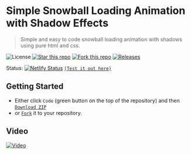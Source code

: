 # Simple Snowball Loading Animation with Shadow Effects
> Simple and easy to code snowball loading animation with shadows using pure html and css.

![License](https://img.shields.io/npm/l/css-star-rating.svg) 
[![Star this repo](https://badgen.net/github/stars/blank-yt/Simple-Snowball-Loading-Animation-With-Shadow-Effects)](https://github.com/blank-yt/Simple-Snowball-Loading-Animation-With-Shadow-Effects/stargazers/)
[![Fork this repo](https://badgen.net/github/forks/blank-yt/Simple-Snowball-Loading-Animation-With-Shadow-Effects)](https://github.com/blank-yt/Simple-Snowball-Loading-Animation-With-Shadow-Effects/fork/)
[![Releases](https://img.shields.io/github/downloads/blank-yt/Simple-Snowball-Loading-Animation-With-Shadow-Effects/total.svg)](https://github.com/blank-yt/Simple-Snowball-Loading-Animation-With-Shadow-Effects/archive/refs/tags/Release.zip)

Status: [![Netlify Status](https://api.netlify.com/api/v1/badges/08883d8b-9bc0-4c75-ad12-45556fc5a59a/deploy-status)](https://glittery-phoenix-f3b5ca.netlify.app/) [`(Test it out here)`](https://glittery-phoenix-f3b5ca.netlify.app/)

## Getting Started
- Either click `Code` (green button on the top of the repository) and then [`Download ZIP`](https://github.com/blank-yt/Simple-Snowball-Loading-Animation-With-Shadow-Effects/archive/refs/tags/Release.zip)
- or [`Fork`](https://github.com/blank-yt/Simple-Snowball-Loading-Animation-With-Shadow-Effects/fork) it to your repository.

## Video
[![Video](https://img.youtube.com/vi/MekumG24rQ8/0.jpg)](https://www.youtube.com/watch?v=MekumG24rQ8)

